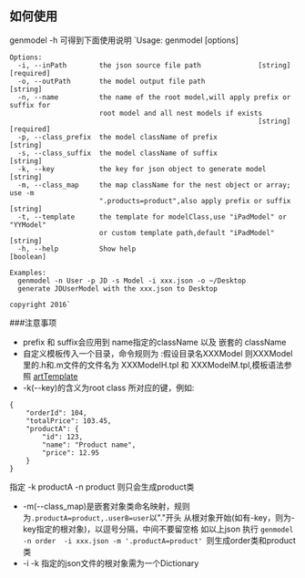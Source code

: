 ## 如何使用
genmodel -h 可得到下面使用说明
	`Usage: genmodel [options]
	
	Options:
	  -i, --inPath        the json source file path              [string] [required]
	  -o, --outPath       the model output file path                        [string]
	  -n, --name          the name of the root model,will apply prefix or suffix for
	                      root model and all nest models if exists
	                                                             [string] [required]
	  -p, --class_prefix  the model className of prefix                     [string]
	  -s, --class_suffix  the model className of suffix                     [string]
	  -k, --key           the key for json object to generate model         [string]
	  -m, --class_map     the map className for the nest object or array; use -m
	                      ".products=product",also apply prefix or suffix   [string]
	  -t, --template      the template for modelClass,use "iPadModel" or "YYModel"
	                      or custom template path,default "iPadModel"       [string]
	  -h, --help          Show help                                        [boolean]
	
	Examples:
	  genmodel -n User -p JD -s Model -i xxx.json -o ~/Desktop 
	  generate JDUserModel with the xxx.json to Desktop
	
	copyright 2016`
	
###注意事项
* prefix 和 suffix会应用到 name指定的className 以及 嵌套的 className
* 自定义模板传入一个目录，命令规则为 :假设目录名XXXModel 则XXXModel 里的.h和.m文件的文件名为 XXXModelH.tpl 和 XXXModelM.tpl,模板语法参照 [artTemplate](https://github.com/aui/artTemplate/wiki/syntax:simple)
* -k(--key)的含义为root class 所对应的键，例如:
```
{
    "orderId": 104,
    "totalPrice": 103.45,
    "productA": {
        "id": 123,
        "name": "Product name",
        "price": 12.95
    }
}
```
指定 -k productA -n product 则只会生成product类
* -m(--class_map)是嵌套对象类命名映射，规则为`.productA=product,.userB=user`以"."开头 从根对象开始(如有-key，则为-key指定的根对象)，以逗号分隔，中间不要留空格 如以上json 执行 `genmodel -n order  -i xxx.json -m '.productA=product' `则生成order类和product类
* -i -k 指定的json文件的根对象需为一个Dictionary



